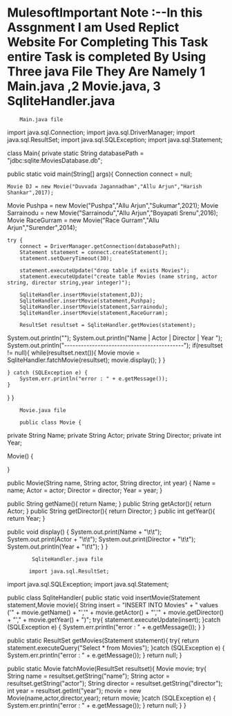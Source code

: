 # MulesoftImportant Note :--In this Assgnment I am Used Replict Website For Completing This Task entire Task is completed By Using Three java File They Are Namely 1 Main.java ,2 Movie.java, 3 SqliteHandler.java

        Main.java file 
import java.sql.Connection; import java.sql.DriverManager; import java.sql.ResultSet; import java.sql.SQLException; import java.sql.Statement;

class Main{ private static String databasePath = "jdbc:sqlite:MoviesDatabase.db";

public static void main(String[] args){
	Connection connect = null;

	Movie DJ = new Movie("Duvvada Jagannadham","Allu Arjun","Harish Shankar",2017);
Movie Pushpa = new Movie("Pushpa","Allu Arjun","Sukumar",2021);
Movie Sarrainodu = new Movie("Sarrainodu","Allu Arjun","Boyapati Srenu",2016);
Movie RaceGurram = new Movie("Race Gurram","Allu Arjun","Surender",2014);
	
	try {
		connect = DriverManager.getConnection(databasePath);
		Statement statement = connect.createStatement();
		statement.setQueryTimeout(30);

		statement.executeUpdate("drop table if exists Movies");
		statement.executeUpdate("create table Movies (name string, actor string, director string,year integer)");
		
		SqliteHandler.insertMovie(statement,DJ);
		SqliteHandler.insertMovie(statement,Pushpa);
		SqliteHandler.insertMovie(statement,Sarrainodu);
		SqliteHandler.insertMovie(statement,RaceGurram);

		ResultSet resultset = SqliteHandler.getMovies(statement);
  System.out.println("");
		System.out.println("Name	|	Actor	|	Director	|	Year	");
		System.out.println("-------------------------------------------");
		if(resultset != null){
			while(resultset.next()){
				Movie movie = SqliteHandler.fatchMovie(resultset);
				movie.display();
			}
		}
		
	} catch (SQLException e) {
		System.err.println("error : " + e.getMessage());
	}
}
}

        Movie.java file

        public class Movie {
private String Name;
private String Actor;
private String Director;
private int Year;

Movie() {

}

public Movie(String name, String actor, String director, int year) {
	Name = name;
	Actor = actor;
	Director = director;
	Year = year;
}

public String getName(){
	return Name;
}
public String getActor(){
	return Actor;
}
public String getDirector(){
	return Director;
}
public int getYear(){
	return Year;
}

public void display() {
	System.out.print(Name + "\t\t");
	System.out.print(Actor + "\t\t");
	System.out.print(Director + "\t\t");
	System.out.println(Year + "\t\t");
}
}

            SqliteHandler.java file
            
           import java.sql.ResultSet;
import java.sql.SQLException; import java.sql.Statement;

public class SqliteHandler{ public static void insertMovie(Statement statement,Movie movie){ String insert = "INSERT INTO Movies" + " values ('" + movie.getName() + "','" + movie.getActor() + "','" + movie.getDirector() + "'," + movie.getYear() + ")"; try{ statement.executeUpdate(insert); }catch (SQLException e) { System.err.println("error : " + e.getMessage()); } }

public static ResultSet getMovies(Statement statement){
	try{
		return statement.executeQuery("Select * from Movies");
	}catch (SQLException e) {
		System.err.println("error : " + e.getMessage());
	}
	return null;
}

public static Movie fatchMovie(ResultSet resultset){
	Movie movie;
	try{
		String name = resultset.getString("name");
		String actor = resultset.getString("actor");
		String director = resultset.getString("director");
		int year = resultset.getInt("year");
		movie = new Movie(name,actor,director,year);
		return movie;
	}catch (SQLException e) {
		System.err.println("error : " + e.getMessage());
	}
	return null;
}
}

